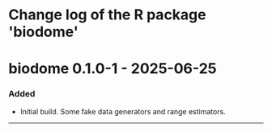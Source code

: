 # Change log of the R package 'biodome'

# biodome 0.1.0-1 - 2025-06-25

### Added
- Initial build. Some fake data generators and range estimators.

* * *

